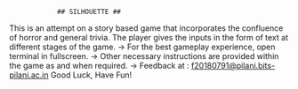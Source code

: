 				## SILHOUETTE ##
This is an attempt on a story based game that incorporates the confluence of horror and general trivia. The player
gives the inputs in the form of text at different stages of the game. 
-> For the best gameplay experience, open terminal in fullscreen.
-> Other necessary instructions are provided within the game as and when required.
-> Feedback at : f20180791@pilani.bits-pilani.ac.in
Good Luck, Have Fun!
